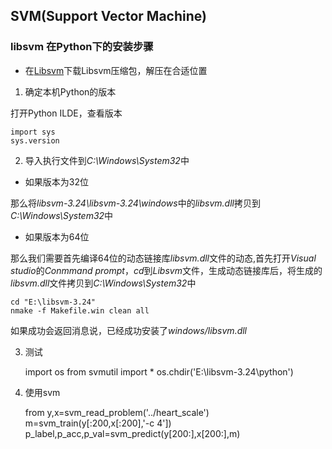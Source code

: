 ## SVM(Support Vector Machine)


### libsvm 在Python下的安装步骤
* 在[Libsvm](https://www.csie.ntu.edu.tw/~cjlin/libsvm/)下载Libsvm压缩包，解压在合适位置

1. 确定本机Python的版本

打开Python ILDE，查看版本

    import sys
    sys.version

2. 导入执行文件到*C:\Windows\System32*中

- 如果版本为32位

那么将*libsvm-3.24\libsvm-3.24\windows*中的*libsvm.dll*拷贝到*C:\Windows\System32*中

- 如果版本为64位

那么我们需要首先编译64位的动态链接库*libsvm.dll*文件的动态,首先打开*Visual studio*的*Conmmand prompt*，*cd*到*Libsvm*文件，生成动态链接库后，将生成的*libsvm.dll*文件拷贝到*C:\Windows\System32*中

    cd "E:\libsvm-3.24"
    nmake -f Makefile.win clean all

如果成功会返回消息说，已经成功安装了*windows/libsvm.dll*

3. 测试

    import os
    from svmutil import *
    os.chdir('E:\libsvm-3.24\python')

4. 使用svm

    from y,x=svm_read_problem('../heart_scale')
    m=svm_train(y[:200,x[:200],'-c 4'])
    p_label,p_acc,p_val=svm_predict(y[200:],x[200:],m) 


